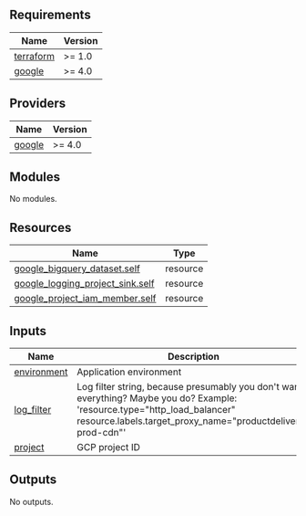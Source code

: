 <!-- BEGIN_TF_DOCS -->
## Requirements

| Name | Version |
|------|---------|
| <a name="requirement_terraform"></a> [terraform](#requirement\_terraform) | >= 1.0 |
| <a name="requirement_google"></a> [google](#requirement\_google) | >= 4.0 |

## Providers

| Name | Version |
|------|---------|
| <a name="provider_google"></a> [google](#provider\_google) | >= 4.0 |

## Modules

No modules.

## Resources

| Name | Type |
|------|------|
| [google_bigquery_dataset.self](https://registry.terraform.io/providers/hashicorp/google/latest/docs/resources/bigquery_dataset) | resource |
| [google_logging_project_sink.self](https://registry.terraform.io/providers/hashicorp/google/latest/docs/resources/logging_project_sink) | resource |
| [google_project_iam_member.self](https://registry.terraform.io/providers/hashicorp/google/latest/docs/resources/project_iam_member) | resource |

## Inputs

| Name | Description | Type | Default | Required |
|------|-------------|------|---------|:--------:|
| <a name="input_environment"></a> [environment](#input\_environment) | Application environment | `string` | n/a | yes |
| <a name="input_log_filter"></a> [log\_filter](#input\_log\_filter) | Log filter string, because presumably you don't want everything? Maybe you do? Example: 'resource.type="http\_load\_balancer" resource.labels.target\_proxy\_name="productdelivery-prod-cdn"' | `string` | n/a | yes |
| <a name="input_project"></a> [project](#input\_project) | GCP project ID | `string` | n/a | yes |

## Outputs

No outputs.
<!-- END_TF_DOCS -->
